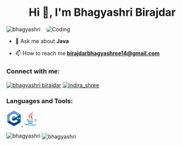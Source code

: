 <h1 align="center">Hi 👋, I'm Bhagyashri Birajdar</h1>
<img align ="right" alt="Coding" width="400" style="border-radius: 50px;" src="https://www.teamplusindia.in/wp-content/uploads/2023/09/Hire-Java-Developers-in-India.jpg">

<p align="left"> <img src="https://komarev.com/ghpvc/?username=bhagyashri&label=Profile%20views&color=0e75b6&style=flat" alt="bhagyashri" /> </p>

- 💬 Ask me about **Java**

- 📫 How to reach me **birajdarbhagyashree14@gmail.com**

<h3 align="left">Connect with me:</h3>
<p align="left">
<a href="https://www.linkedin.com/in/bhagyashri-birajdar-252a1722a" target="blank"><img align="center" src="https://raw.githubusercontent.com/rahuldkjain/github-profile-readme-generator/master/src/images/icons/Social/linked-in-alt.svg" alt="bhagyashri birajdar" height="30" width="40" /></a>
<a href="https://www.hackerrank.com/indira_shree" target="blank"><img align="center" src="https://raw.githubusercontent.com/rahuldkjain/github-profile-readme-generator/master/src/images/icons/Social/hackerrank.svg" alt="indira_shree" height="30" width="40" /></a>
</p>

<h3 align="left">Languages and Tools:</h3>
<p align="left"> <a href="https://www.w3schools.com/cpp/" target="_blank" rel="noreferrer"> <img src="https://raw.githubusercontent.com/devicons/devicon/master/icons/cplusplus/cplusplus-original.svg" alt="cplusplus" width="40" height="40"/> </a> <a href="https://www.java.com" target="_blank" rel="noreferrer"> <img src="https://raw.githubusercontent.com/devicons/devicon/master/icons/java/java-original.svg" alt="java" width="40" height="40"/> </a> </p>

<p><img align="left" src="https://github-readme-stats.vercel.app/api/top-langs?username=bhagyashri&show_icons=true&locale=en&layout=compact" alt="bhagyashri" /></p>

<p>&nbsp;<img align="center" src="https://github-readme-stats.vercel.app/api?username=bhagyashri&show_icons=true&locale=en" alt="bhagyashri" /></p>

